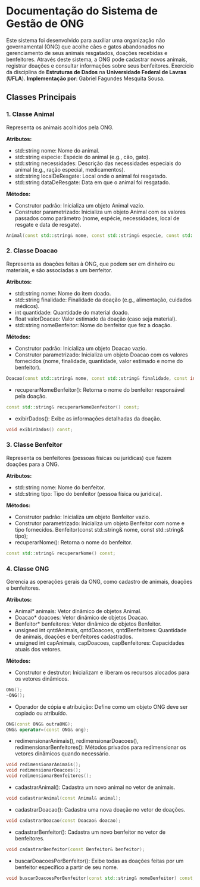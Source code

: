 # Documentação do Sistema de Gestão de ONG

Este sistema foi desenvolvido para auxiliar uma organização não governamental (ONG) que acolhe cães e gatos abandonados no gerenciamento de seus animais resgatados, doações recebidas e benfeitores. Através deste sistema, a ONG pode cadastrar novos animais, registrar doações e consultar informações sobre seus benfeitores.
Exercício da disciplina de **Estruturas de Dados** na **Universidade Federal de Lavras** (**UFLA**).
**Implementação por**: Gabriel Fagundes Mesquita Sousa.

## Classes Principais

### 1. Classe Animal
Representa os animais acolhidos pela ONG.

**Atributos:**
- std::string nome: Nome do animal.
- std::string especie: Espécie do animal (e.g., cão, gato).
- std::string necessidades: Descrição das necessidades especiais do animal (e.g., ração especial, medicamentos).
- std::string localDeResgate: Local onde o animal foi resgatado.
- std::string dataDeResgate: Data em que o animal foi resgatado.

**Métodos:**
- Construtor padrão: Inicializa um objeto Animal vazio.
- Construtor parametrizado: Inicializa um objeto Animal com os valores passados como parâmetro (nome, espécie, necessidades, local de resgate e data de resgate).
```cpp
Animal(const std::string& nome, const std::string& especie, const std::string& necessidades, const std::string& localDeResgate, const std::string& dataDeResgate);
```

### 2. Classe Doacao
Representa as doações feitas à ONG, que podem ser em dinheiro ou materiais, e são associadas a um benfeitor.

**Atributos:**
- std::string nome: Nome do item doado.
- std::string finalidade: Finalidade da doação (e.g., alimentação, cuidados médicos).
- int quantidade: Quantidade do material doado.
- float valorDoacao: Valor estimado da doação (caso seja material).
- std::string nomeBenfeitor: Nome do benfeitor que fez a doação.

**Métodos:**
- Construtor padrão: Inicializa um objeto Doacao vazio.
- Construtor parametrizado: Inicializa um objeto Doacao com os valores fornecidos (nome, finalidade, quantidade, valor estimado e nome do benfeitor).
```cpp
Doacao(const std::string& nome, const std::string& finalidade, const int& quantidade, const float& valorDoacao, const std::string& nomeBenfeitor);
```
- recuperarNomeBenfeitor(): Retorna o nome do benfeitor responsável pela doação.
```cpp
const std::string& recuperarNomeBenfeitor() const;
```
- exibirDados(): Exibe as informações detalhadas da doação.
```cpp
void exibirDados() const;
```

### 3. Classe Benfeitor
Representa os benfeitores (pessoas físicas ou jurídicas) que fazem doações para a ONG.

**Atributos:**
- std::string nome: Nome do benfeitor.
- std::string tipo: Tipo do benfeitor (pessoa física ou jurídica).

**Métodos:**
- Construtor padrão: Inicializa um objeto Benfeitor vazio.
- Construtor parametrizado: Inicializa um objeto Benfeitor com nome e tipo fornecidos.
Benfeitor(const std::string& nome, const std::string& tipo);
- recuperarNome(): Retorna o nome do benfeitor.
```cpp
const std::string& recuperarNome() const;
```

### 4. Classe ONG
Gerencia as operações gerais da ONG, como cadastro de animais, doações e benfeitores.

**Atributos:**
- Animal* animais: Vetor dinâmico de objetos Animal.
- Doacao* doacoes: Vetor dinâmico de objetos Doacao.
- Benfeitor* benfeitores: Vetor dinâmico de objetos Benfeitor.
- unsigned int qntdAnimais, qntdDoacoes, qntdBenfeitores: Quantidade de animais, doações e benfeitores cadastrados.
- unsigned int capAnimais, capDoacoes, capBenfeitores: Capacidades atuais dos vetores.

**Métodos:**
- Construtor e destrutor: Inicializam e liberam os recursos alocados para os vetores dinâmicos.
```cpp
ONG();
~ONG();
```
- Operador de cópia e atribuição: Define como um objeto ONG deve ser copiado ou atribuído.
```cpp
ONG(const ONG& outraONG);
ONG& operator=(const ONG& ong);
```
- redimensionarAnimais(), redimensionarDoacoes(), redimensionarBenfeitores(): Métodos privados para redimensionar os vetores dinâmicos quando necessário.
```cpp
void redimensionarAnimais();
void redimensionarDoacoes();
void redimensionarBenfeitores();
```
- cadastrarAnimal(): Cadastra um novo animal no vetor de animais.
```cpp
void cadastrarAnimal(const Animal& animal);
```
- cadastrarDoacao(): Cadastra uma nova doação no vetor de doações.
```cpp
void cadastrarDoacao(const Doacao& doacao);
```
- cadastrarBenfeitor(): Cadastra um novo benfeitor no vetor de benfeitores.
```cpp
void cadastrarBenfeitor(const Benfeitor& benfeitor);
```
- buscarDoacoesPorBenfeitor(): Exibe todas as doações feitas por um benfeitor específico a partir de seu nome.
```cpp
void buscarDoacoesPorBenfeitor(const std::string& nomeBenfeitor) const;
```